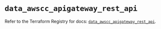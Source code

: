 # `data_awscc_apigateway_rest_api`

Refer to the Terraform Registry for docs: [`data_awscc_apigateway_rest_api`](https://registry.terraform.io/providers/hashicorp/awscc/0.70.0/docs/data-sources/apigateway_rest_api).
